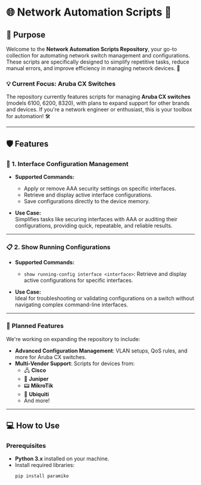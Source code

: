 # 🌐 Network Automation Scripts 📡

## 🚀 Purpose
Welcome to the **Network Automation Scripts Repository**, your go-to collection for automating network switch management and configurations. These scripts are specifically designed to simplify repetitive tasks, reduce manual errors, and improve efficiency in managing network devices. 🌟

### 💡 Current Focus: **Aruba CX Switches**
The repository currently features scripts for managing **Aruba CX switches** (models 6100, 6200, 8320), with plans to expand support for other brands and devices. If you're a network engineer or enthusiast, this is your toolbox for automation! 🛠️

---

## 🛡️ Features

### 🔧 **1. Interface Configuration Management**
- **Supported Commands:**
  - Apply or remove AAA security settings on specific interfaces.
  - Retrieve and display active interface configurations.
  - Save configurations directly to the device memory.

- **Use Case:**  
  Simplifies tasks like securing interfaces with AAA or auditing their configurations, providing quick, repeatable, and reliable results.

---

### 📋 **2. Show Running Configurations**
- **Supported Commands:**
  - `show running-config interface <interface>`: Retrieve and display active configurations for specific interfaces.

- **Use Case:**  
  Ideal for troubleshooting or validating configurations on a switch without navigating complex command-line interfaces.

---

### 🔮 **Planned Features**
We're working on expanding the repository to include:
- **Advanced Configuration Management**: VLAN setups, QoS rules, and more for Aruba CX switches.
- **Multi-Vendor Support**: Scripts for devices from:
  - 🖧 **Cisco**
  - 📡 **Juniper**
  - 📟 **MikroTik**
  - 🔌 **Ubiquiti**
  - And more!

---

## 💻 How to Use

### Prerequisites
- **Python 3.x** installed on your machine.
- Install required libraries:
  ```bash
  pip install paramiko
